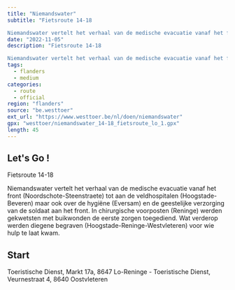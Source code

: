 ```yaml
---
title: "Niemandswater"
subtitle: "Fietsroute 14-18

Niemandswater vertelt het verhaal van de medische evacuatie vanaf het front (Noordschote-Steenstraete) tot aan de veldhospitalen (Hoogstade-Beveren) maar ook over de hygiëne (Eversam) en de geestelijke verzorging van de soldaat aan het front"
date: "2022-11-05"
description: "Fietsroute 14-18

Niemandswater vertelt het verhaal van de medische evacuatie vanaf het front (Noordschote-Steenstraete) tot aan de veldhospitalen (Hoogstade-Beveren) maar ook over de hygiëne (Eversam) en de geestelijke verzorging van de soldaat aan het front" 
tags:
  - flanders
  - medium
categories: 
  - route
  - official
region: "flanders"
source: "be.westtoer"
ext_url: "https://www.westtoer.be/nl/doen/niemandswater"
gpx: "westtoer/niemandswater_14-18_fietsroute_lo_1.gpx"
length: 45
---
```


## Let's Go !

Fietsroute 14-18

Niemandswater vertelt het verhaal van de medische evacuatie vanaf het front (Noordschote-Steenstraete) tot aan de veldhospitalen (Hoogstade-Beveren) maar ook over de hygiëne (Eversam) en de geestelijke verzorging van de soldaat aan het front. In chirurgische voorposten (Reninge) werden gekwetsten met buikwonden de eerste zorgen toegediend. Wat verderop werden diegene begraven (Hoogstade-Reninge-Westvleteren) voor wie hulp te laat kwam.

## Start 

Toeristische Dienst, Markt 17a, 8647 Lo-Reninge - Toeristische Dienst, Veurnestraat 4, 8640 Oostvleteren 


